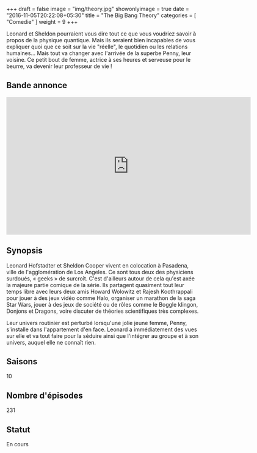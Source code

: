 +++
draft = false
image = "img/theory.jpg"
showonlyimage = true
date = "2016-11-05T20:22:08+05:30"
title = "The Big Bang Theory"
categories = [ "Comedie" ]
weight = 9
+++


Leonard et Sheldon pourraient vous dire tout ce que vous voudriez savoir à propos de la physique quantique. Mais ils seraient bien incapables de vous expliquer quoi que ce soit sur la vie "réelle", le quotidien ou les relations humaines... Mais tout va changer avec l'arrivée de la superbe Penny, leur voisine. Ce petit bout de femme, actrice à ses heures et serveuse pour le beurre, va devenir leur professeur de vie !
<!--more-->

## Bande annonce

<iframe width="640" height="360" src="https://www.youtube.com/embed/WBb3fojgW0Q" frameborder="0" allowfullscreen></iframe>

## Synopsis

Leonard Hofstadter et Sheldon Cooper vivent en colocation à Pasadena, ville de l'agglomération de Los Angeles. Ce sont tous deux des physiciens surdoués, « geeks » de surcroît. C'est d'ailleurs autour de cela qu'est axée la majeure partie comique de la série. Ils partagent quasiment tout leur temps libre avec leurs deux amis Howard Wolowitz et Rajesh Koothrappali pour jouer à des jeux vidéo comme Halo, organiser un marathon de la saga Star Wars, jouer à des jeux de société ou de rôles comme le Boggle klingon, Donjons et Dragons, voire discuter de théories scientifiques très complexes.

Leur univers routinier est perturbé lorsqu'une jolie jeune femme, Penny, s'installe dans l'appartement d'en face. Leonard a immédiatement des vues sur elle et va tout faire pour la séduire ainsi que l'intégrer au groupe et à son univers, auquel elle ne connaît rien.


## Saisons

10

## Nombre d'épisodes

231

## Statut

En cours
